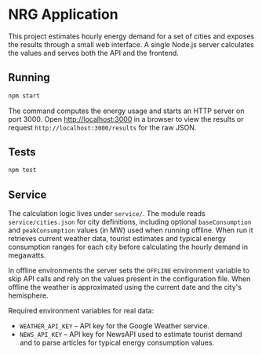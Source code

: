 # NRG Application

This project estimates hourly energy demand for a set of cities and exposes the
results through a small web interface. A single Node.js server calculates the
values and serves both the API and the frontend.

## Running

```bash
npm start
```

The command computes the energy usage and starts an HTTP server on port 3000.
Open [http://localhost:3000](http://localhost:3000) in a browser to view the
results or request `http://localhost:3000/results` for the raw JSON.

## Tests

```bash
npm test
```

## Service

The calculation logic lives under `service/`. The module reads
`service/cities.json` for city definitions, including optional `baseConsumption`
and `peakConsumption` values (in MW) used when running offline. When run it
retrieves current weather data, tourist estimates and typical energy consumption
ranges for each city before calculating the hourly demand in megawatts.

In offline environments the server sets the `OFFLINE` environment variable to
skip API calls and rely on the values present in the configuration file. When
offline the weather is approximated using the current date and the city's
hemisphere.

Required environment variables for real data:

- `WEATHER_API_KEY` – API key for the Google Weather service.
- `NEWS_API_KEY` – API key for NewsAPI used to estimate tourist demand and to
  parse articles for typical energy consumption values.
